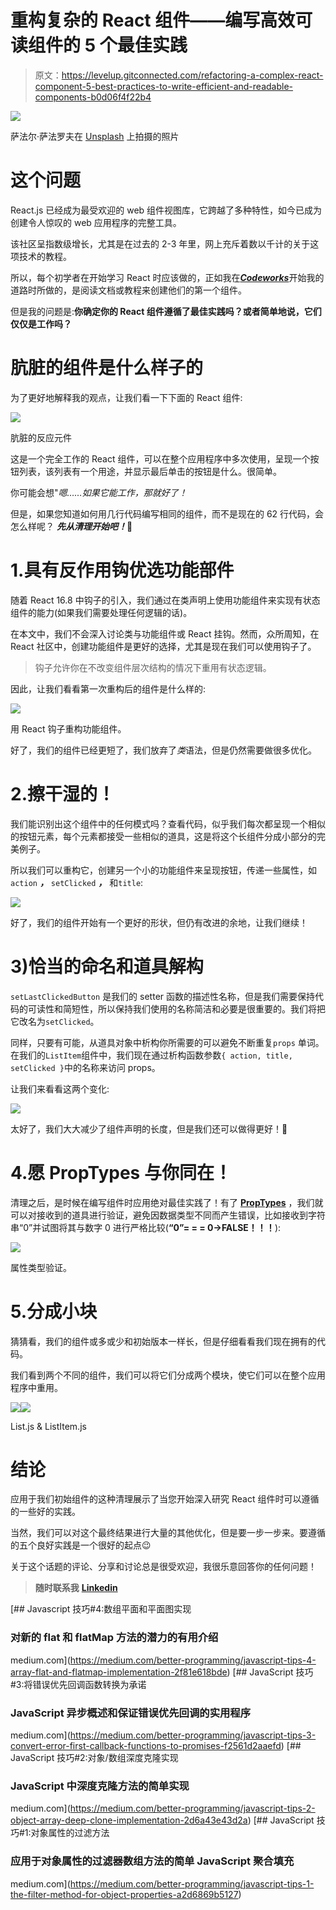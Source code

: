 # 重构复杂的 React 组件——编写高效可读组件的 5 个最佳实践

> 原文：<https://levelup.gitconnected.com/refactoring-a-complex-react-component-5-best-practices-to-write-efficient-and-readable-components-b0d06f4f22b4>

![](img/9cf97eac5abd2026401467ae3b466e18.png)

萨法尔·萨法罗夫在 [Unsplash](https://unsplash.com?utm_source=medium&utm_medium=referral) 上拍摄的照片

# 这个问题

React.js 已经成为最受欢迎的 web 组件视图库，它跨越了多种特性，如今已成为创建令人惊叹的 web 应用程序的完整工具。

该社区呈指数级增长，尤其是在过去的 2-3 年里，网上充斥着数以千计的关于这项技术的教程。

所以，每个初学者在开始学习 React 时应该做的，正如我在[***Codeworks***](https://codeworks.me/?utm_source=medium&utm_medium=organic&utm_campaign=marco_ghiani_hackernoon_how_to_write_clean_react_components)开始我的道路时所做的，是阅读文档或教程来创建他们的第一个组件。

但是我的问题是:**你确定你的 React 组件遵循了最佳实践吗？或者简单地说，它们仅仅是工作吗？**

# 肮脏的组件是什么样子的

为了更好地解释我的观点，让我们看一下下面的 React 组件:

![](img/8ef7d56b50311fb0b890622437824355.png)

肮脏的反应元件

这是一个完全工作的 React 组件，可以在整个应用程序中多次使用，呈现一个按钮列表，该列表有一个用途，并显示最后单击的按钮是什么。很简单。

你可能会想"*嗯……如果它能工作，那就好了！*

但是，如果您知道如何用几行代码编写相同的组件，而不是现在的 62 行代码，会怎么样呢？ ***先从清理开始吧！*💎**

# 1.具有反作用钩优选功能部件

随着 React 16.8 中钩子的引入，我们通过在类声明上使用功能组件来实现有状态组件的能力(如果我们需要处理任何逻辑的话)。

在本文中，我们不会深入讨论类与功能组件或 React 挂钩。然而，众所周知，在 React 社区中，创建功能组件是更好的选择，尤其是现在我们可以使用钩子了。

> 钩子允许你在不改变组件层次结构的情况下重用有状态逻辑。

因此，让我们看看第一次重构后的组件是什么样的:

![](img/e1c277905f11d4f7b25918ef1530a61b.png)

用 React 钩子重构功能组件。

好了，我们的组件已经更短了，我们放弃了*类*语法，但是仍然需要做很多优化。

# 2.擦干湿的！

我们能识别出这个组件中的任何模式吗？查看代码，似乎我们每次都呈现一个相似的按钮元素，每个元素都接受一些相似的道具，这是将这个长组件分成小部分的完美例子。

所以我们可以重构它，创建另一个小的功能组件来呈现按钮，传递一些属性，如`action` ***，*** `setClicked` ***，*** 和`title`:

![](img/8cbfab2bd5ae037800b5747cfa12fef8.png)

好了，我们的组件开始有一个更好的形状，但仍有改进的余地，让我们继续！

# 3)恰当的命名和道具解构

`setLastClickedButton` 是我们的 setter 函数的描述性名称，但是我们需要保持代码的可读性和简短性，所以保持我们使用的名称简洁和必要是很重要的。我们将把它改名为`setClicked`。

同样，只要有可能，从道具对象中析构你所需要的可以避免不断重复`props` 单词。在我们的`ListItem`组件中，我们现在通过析构函数参数`{ action, title, setClicked }`中的名称来访问 props。

让我们来看看这两个变化:

![](img/bd74880407c904d6610c5440cb6e9b0a.png)

太好了，我们大大减少了组件声明的长度，但是我们还可以做得更好！🚀

# 4.愿 PropTypes 与你同在！

清理之后，是时候在编写组件时应用绝对最佳实践了！有了 [**PropTypes**](https://www.npmjs.com/package/prop-types) ，我们就可以对接收到的道具进行验证，避免因数据类型不同而产生错误，比如接收到字符串“0”并试图将其与数字 0 进行严格比较(**“0”= = = 0->FALSE！！！**):

![](img/a74c7cbd092a493a92a14100f0d5fcf0.png)

属性类型验证。

# 5.分成小块

猜猜看，我们的组件或多或少和初始版本一样长，但是仔细看看我们现在拥有的代码。

我们看到两个不同的组件，我们可以将它们分成两个模块，使它们可以在整个应用程序中重用。

![](img/800390d1bcf6dd09d7bc7c1cc10e1736.png)![](img/bb76e6d3b0d33cc241a4b9c918d92983.png)

List.js & ListItem.js

# 结论

应用于我们初始组件的这种清理展示了当您开始深入研究 React 组件时可以遵循的一些好的实践。

当然，我们可以对这个最终结果进行大量的其他优化，但是要一步一步来。要遵循的五个良好实践是一个很好的起点😉

关于这个话题的评论、分享和讨论总是很受欢迎，我很乐意回答你的任何问题！

> **随时联系我** [**Linkedin**](https://www.linkedin.com/in/marcoantonioghiani/)

[](https://medium.com/better-programming/javascript-tips-4-array-flat-and-flatmap-implementation-2f81e618bde) [## Javascript 技巧#4:数组平面和平面图实现

### 对新的 flat 和 flatMap 方法的潜力的有用介绍

medium.com](https://medium.com/better-programming/javascript-tips-4-array-flat-and-flatmap-implementation-2f81e618bde) [](https://medium.com/better-programming/javascript-tips-3-convert-error-first-callback-functions-to-promises-f2561d2aaefd) [## JavaScript 技巧#3:将错误优先回调函数转换为承诺

### JavaScript 异步概述和保证错误优先回调的实用程序

medium.com](https://medium.com/better-programming/javascript-tips-3-convert-error-first-callback-functions-to-promises-f2561d2aaefd) [](https://medium.com/better-programming/javascript-tips-2-object-array-deep-clone-implementation-2d6a43e43d2a) [## JavaScript 技巧#2:对象/数组深度克隆实现

### JavaScript 中深度克隆方法的简单实现

medium.com](https://medium.com/better-programming/javascript-tips-2-object-array-deep-clone-implementation-2d6a43e43d2a) [](https://medium.com/better-programming/javascript-tips-1-the-filter-method-for-object-properties-a2d6869b5127) [## JavaScript 技巧#1:对象属性的过滤方法

### 应用于对象属性的过滤器数组方法的简单 JavaScript 聚合填充

medium.com](https://medium.com/better-programming/javascript-tips-1-the-filter-method-for-object-properties-a2d6869b5127)